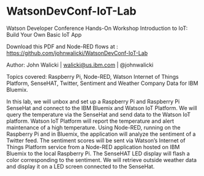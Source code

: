 # WatsonDevConf-IoT-Lab
Watson Developer Conference Hands-On Workshop
Introduction to IoT: Build Your Own Basic IoT App

Download this PDF and Node-RED flows at : https://github.com/johnwalicki/WatsonDevConf-IoT-Lab

Author: 
John Walicki	| walicki@us.ibm.com 		| @johnwalicki

Topics covered: Raspberry Pi, Node-RED, Watson Internet of Things Platform, SenseHAT, Twitter, Sentiment and Weather Company Data for IBM Bluemix.

In this lab, we will unbox and set up a Raspberry Pi and Raspberry Pi SenseHat and connect to the IBM Bluemix and Watson IoT Platform.   We will query the temperature via the SenseHat and send data to the Watson IoT platform.  Watson IoT Platform will report the temperature and alert maintenance of a high temperature. Using Node-RED, running on the Raspberry Pi and in Bluemix, the application will analyze the sentiment of a Twitter feed.  The sentiment scores will be sent via Watson’s Internet of Things Platform service from a Node-RED application hosted on IBM Bluemix to the local Raspberry Pi. The SenseHAT LED display will flash a color corresponding to the sentiment. We will retrieve outside weather data and display it on a LED screen connected to the SenseHat. 
